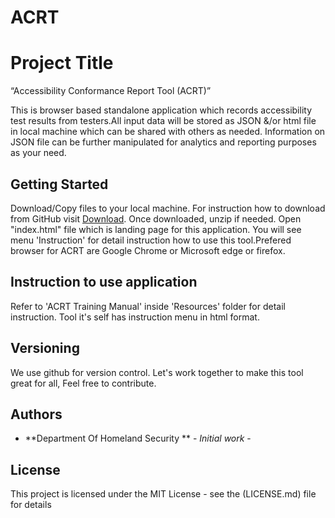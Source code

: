 # ACRT
# Project Title
“Accessibility Conformance Report Tool (ACRT)” 

This is browser based standalone application which records accessibility test results from testers.All input data will be stored as JSON &/or html file in local machine which can be shared with others as needed. Information on JSON file can be further manipulated for analytics and reporting purposes as your need. 

## Getting Started
Download/Copy files to your local machine. For instruction how to download from GitHub visit [Download](https://www.wikihow.com/Download-a-GitHub-Folder ).  Once downloaded, unzip if needed. Open "index.html" file which is landing page for this application. You will see menu 'Instruction' for detail instruction how to use this tool.Prefered browser for ACRT are Google Chrome or Microsoft edge or firefox.


## Instruction to use application
Refer to 'ACRT Training Manual' inside 'Resources' folder for detail instruction. 
Tool it's self has instruction menu in html format.

## Versioning
We use github for version control. Let's work together to make this tool great for all, Feel free to contribute. 

## Authors

* **Department Of Homeland Security ** - *Initial work* - 


## License

This project is licensed under the MIT License - see the (LICENSE.md) file for details

